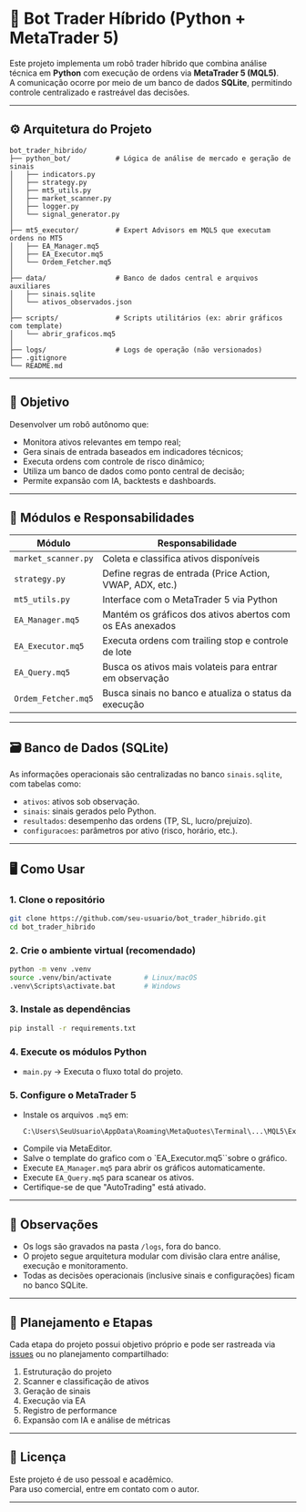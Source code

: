 # 🤖 Bot Trader Híbrido (Python + MetaTrader 5)

Este projeto implementa um robô trader híbrido que combina análise técnica em **Python** com execução de ordens via **MetaTrader 5 (MQL5)**.  
A comunicação ocorre por meio de um banco de dados **SQLite**, permitindo controle centralizado e rastreável das decisões.

---

## ⚙️ Arquitetura do Projeto

```
bot_trader_hibrido/
├── python_bot/           # Lógica de análise de mercado e geração de sinais
│   ├── indicators.py
│   ├── strategy.py
│   ├── mt5_utils.py
│   ├── market_scanner.py
│   ├── logger.py
│   └── signal_generator.py
│
├── mt5_executor/         # Expert Advisors em MQL5 que executam ordens no MT5
│   ├── EA_Manager.mq5
│   ├── EA_Executor.mq5
│   └── Ordem_Fetcher.mq5
│
├── data/                 # Banco de dados central e arquivos auxiliares
│   ├── sinais.sqlite
│   └── ativos_observados.json
│
├── scripts/              # Scripts utilitários (ex: abrir gráficos com template)
│   └── abrir_graficos.mq5
│
├── logs/                 # Logs de operação (não versionados)
├── .gitignore
└── README.md
```

---

## 🎯 Objetivo

Desenvolver um robô autônomo que:

- Monitora ativos relevantes em tempo real;
- Gera sinais de entrada baseados em indicadores técnicos;
- Executa ordens com controle de risco dinâmico;
- Utiliza um banco de dados como ponto central de decisão;
- Permite expansão com IA, backtests e dashboards.

---

## 🧩 Módulos e Responsabilidades

| Módulo                 | Responsabilidade                                           |
|------------------------|------------------------------------------------------------|
| `market_scanner.py`    | Coleta e classifica ativos disponíveis                     |
| `strategy.py`          | Define regras de entrada (Price Action, VWAP, ADX, etc.)   |
| `mt5_utils.py`         | Interface com o MetaTrader 5 via Python                    |
| `EA_Manager.mq5`       | Mantém os gráficos dos ativos abertos com os EAs anexados  |
| `EA_Executor.mq5`      | Executa ordens com trailing stop e controle de lote        |
| `EA_Query.mq5`         | Busca os ativos mais volateis para entrar em observação    |
| `Ordem_Fetcher.mq5`    | Busca sinais no banco e atualiza o status da execução      |
---

## 🗃️ Banco de Dados (SQLite)

As informações operacionais são centralizadas no banco `sinais.sqlite`, com tabelas como:

- `ativos`: ativos sob observação.
- `sinais`: sinais gerados pelo Python.
- `resultados`: desempenho das ordens (TP, SL, lucro/prejuízo).
- `configuracoes`: parâmetros por ativo (risco, horário, etc.).

---

## 🖥️ Como Usar

### 1. Clone o repositório

```bash
git clone https://github.com/seu-usuario/bot_trader_hibrido.git
cd bot_trader_hibrido
```

### 2. Crie o ambiente virtual (recomendado)

```bash
python -m venv .venv
source .venv/bin/activate        # Linux/macOS
.venv\Scripts\activate.bat       # Windows
```

### 3. Instale as dependências

```bash
pip install -r requirements.txt
```

### 4. Execute os módulos Python

- `main.py` → Executa o fluxo total do projeto.

### 5. Configure o MetaTrader 5

- Instale os arquivos `.mq5` em:
  ```
  C:\Users\SeuUsuario\AppData\Roaming\MetaQuotes\Terminal\...\MQL5\Experts\
  ```
- Compile via MetaEditor.
- Salve o template do grafico com o `EA_Executor.mq5``sobre o gráfico.
- Execute `EA_Manager.mq5` para abrir os gráficos automaticamente.
- Execute `EA_Query.mq5` para scanear os ativos.
- Certifique-se de que "AutoTrading" está ativado.

---

## 📌 Observações

- Os logs são gravados na pasta `/logs`, fora do banco.
- O projeto segue arquitetura modular com divisão clara entre análise, execução e monitoramento.
- Todas as decisões operacionais (inclusive sinais e configurações) ficam no banco SQLite.

---

## 📅 Planejamento e Etapas

Cada etapa do projeto possui objetivo próprio e pode ser rastreada via [issues](https://github.com/seu-usuario/bot_trader_hibrido/issues) ou no planejamento compartilhado:

1. Estruturação do projeto
2. Scanner e classificação de ativos
3. Geração de sinais
4. Execução via EA
5. Registro de performance
6. Expansão com IA e análise de métricas

---

## 📄 Licença

Este projeto é de uso pessoal e acadêmico.  
Para uso comercial, entre em contato com o autor.

---
